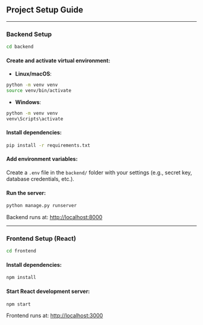## Project Setup Guide

---

### Backend Setup

```bash
cd backend
```

#### Create and activate virtual environment:

- **Linux/macOS**:

```bash
python -m venv venv
source venv/bin/activate
```

- **Windows**:

```bash
python -m venv venv
venv\Scripts\activate
```

#### Install dependencies:

```bash
pip install -r requirements.txt
```

#### Add environment variables:

Create a `.env` file in the `backend/` folder with your settings (e.g., secret key, database credentials, etc.).

#### Run the server:

```bash
python manage.py runserver
```

Backend runs at: [http://localhost:8000](http://localhost:8000)

---

### Frontend Setup (React)

```bash
cd frontend
```

#### Install dependencies:

```bash
npm install
```

#### Start React development server:

```bash
npm start
```

Frontend runs at: [http://localhost:3000](http://localhost:3000)

